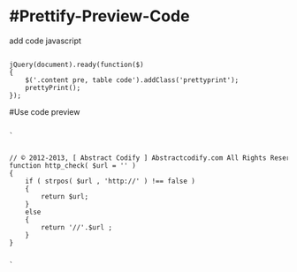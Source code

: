 #Prettify-Preview-Code
=====================
add code javascript 

<code>
jQuery(document).ready(function($)
{
    $('.content pre, table code').addClass('prettyprint');
    prettyPrint();
});
</code>


#Use code preview

<code>
`<section class="content">
<pre>
// © 2012-2013, [ Abstract Codify ] Abstractcodify.com All Rights Reserved.
function http_check( $url = '' ) 
{
	if ( strpos( $url , 'http://' ) !== false ) 
	{
		return $url; 
	}
	else
	{
		return '//'.$url ;
	}
}
</pre>
</section>`
</code>

